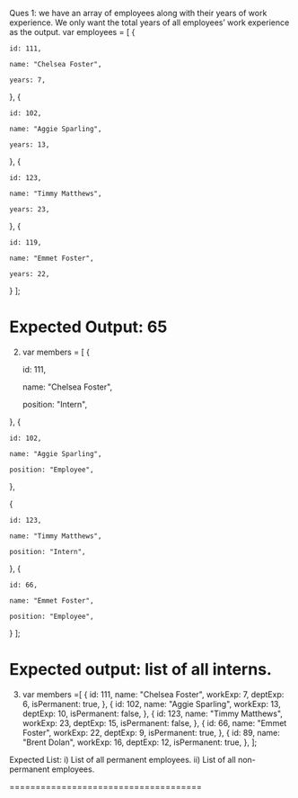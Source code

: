 Ques 1: we have an array of employees along with their years of work experience. We only want the total years of all employees’ work experience as the output.
var employees = [
  {

    id: 111,

    name: "Chelsea Foster",

    years: 7,

  },
  {

    id: 102,

    name: "Aggie Sparling",

    years: 13,

  },
  {

    id: 123,

    name: "Timmy Matthews",

    years: 23,

  },
  {

    id: 119,

    name: "Emmet Foster",

    years: 22,
  }
];


Expected Output:	65
=============================
2.  var members = [
  {

    id: 111,

    name: "Chelsea Foster",

    position: "Intern",

  },
  {

    id: 102,

    name: "Aggie Sparling",

    position: "Employee",

  },

  {

    id: 123,

    name: "Timmy Matthews",

    position: "Intern",

  },
  {

    id: 66,

    name: "Emmet Foster",

    position: "Employee",

  }
];

Expected output: list of all interns.
===========================================

3. var members =[
  {
    id: 111,
    name: "Chelsea Foster",
    workExp: 7,
    deptExp: 6,
    isPermanent: true,
  },
  {
    id: 102,
    name: "Aggie Sparling",
    workExp: 13,
    deptExp: 10,
    isPermanent: false,
  },
  {
    id: 123,
    name: "Timmy Matthews",
    workExp: 23,
    deptExp: 15,
    isPermanent: false,
  },
  {
    id: 66,
    name: "Emmet Foster",
    workExp: 22,
    deptExp: 9,
    isPermanent: true,
  },
  {
    id: 89,
    name: "Brent Dolan",
    workExp: 16,
    deptExp: 12,
    isPermanent: true,
  },
];

Expected List: 
i) List of all permanent employees.
ii) List of all non-permanent employees.


=====================================
